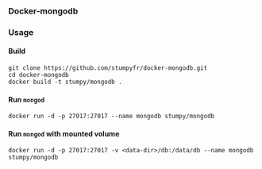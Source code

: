 ### Docker-mongodb


### Usage

#### Build

```
git clone https://github.com/stumpyfr/docker-mongodb.git
cd docker-mongodb
docker build -t stumpy/mongodb .
```

#### Run `mongod`

`docker run -d -p 27017:27017 --name mongodb stumpy/mongodb`

#### Run `mongod` with mounted volume

`docker run -d -p 27017:27017 -v <data-dir>/db:/data/db --name mongodb stumpy/mongodb`
